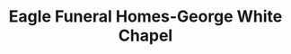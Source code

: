 ---
title: "Eagle Funeral Homes-George White Chapel"
url: /litchfield/eagle-funeral-homes-george-white-chapel/
shop: funeral directors
---